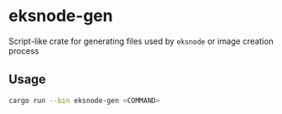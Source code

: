 # eksnode-gen

Script-like crate for generating files used by `eksnode` or image creation process

## Usage

```bash
cargo run --bin eksnode-gen <COMMAND>
```
